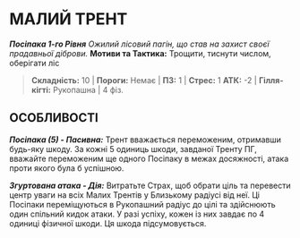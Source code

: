 ﻿# МАЛИЙ ТРЕНТ

***Посіпака 1-го Рівня***
*Ожилий лісовий пагін, що став на захист своєї прадавньої діброви.*
**Мотиви та Тактика:** Трощити, тиснути числом, оберігати ліс

> **Складність:** 10 | **Пороги:** Немає | **ПЗ:** 1 | **Стрес:** 1
> **АТК:** -2 | **Гілля-кігті:** Рукопашна | 4 фіз.

## ОСОБЛИВОСТІ

***Посіпака (5) - Пасивна:*** Трент вважається переможеним, отримавши будь-яку шкоду. За кожні 5 одиниць шкоди, завданої Тренту ПГ, вважайте переможеним ще одного Посіпаку в межах досяжності, атака проти якого була б успішною.

***Згуртована атака - Дія:*** Витратьте Страх, щоб обрати ціль та перевести центр уваги на всіх Малих Трентів у Близькому радіусі від неї. Ці Посіпаки переміщуються в Рукопашний радіус до цілі та здійснюють один спільний кидок атаки. У разі успіху, кожен із них завдає по 4 одиниці фізичної шкоди. Ця шкода підсумовується.